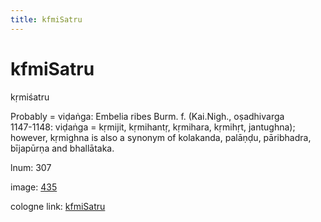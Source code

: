```yaml
---
title: kfmiSatru
---
```


# kfmiSatru

kṛmiśatru  <div n="P" />Probably = viḍaṅga: Embelia ribes Burm. f. (Kai.Nigh., oṣadhivarga <div n="lb" />1147-1148: viḍaṅga = kṛmijit, kṛmihantṛ, kṛmihara, kṛmihṛt, jantughna); <div n="lb" />however, kṛmighna is also a synonym of kolakanda, palāṇḍu, pāribhadra, <div n="lb" />bījapūrṇa and bhallātaka.

lnum: 307

image: [435](https://www.sanskrit-lexicon.uni-koeln.de/scans/csl-apidev/servepdf.php?dict=snp&page=435)

cologne link: [kfmiSatru](https://sanskrit-lexicon.uni-koeln.de/scans/csl-apidev/getword.php?dict=snp&key=kfmiSatru)


